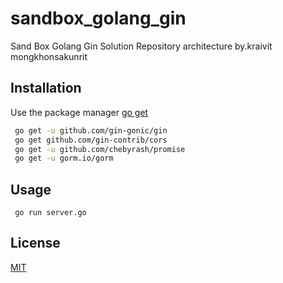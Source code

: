 # sandbox_golang_gin

Sand Box Golang Gin Solution Repository architecture by.kraivit mongkhonsakunrit

## Installation

Use the package manager [go get](https://pkg.go.dev/cmd/go/internal/get)

```bash
 go get -u github.com/gin-gonic/gin
 go get github.com/gin-contrib/cors
 go get -u github.com/chebyrash/promise
 go get -u gorm.io/gorm
```

## Usage

```golang
 go run server.go
```

## License
[MIT](https://choosealicense.com/licenses/mit/)
